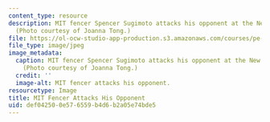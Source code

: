 ```yaml
---
content_type: resource
description: MIT fencer Spencer Sugimoto attacks his opponent at the New England Championships.
  (Photo courtesy of Joanna Tong.)
file: https://ol-ocw-studio-app-production.s3.amazonaws.com/courses/pe-740-fencing-spring-2007/def042500e576559b4d6b2a05e74bde5_pe-740s07.jpg
file_type: image/jpeg
image_metadata:
  caption: MIT fencer Spencer Sugimoto attacks his opponent at the New England Championships.
    (Photo courtesy of Joanna Tong.)
  credit: ''
  image-alt: MIT fencer attacks his opponent.
resourcetype: Image
title: MIT Fencer Attacks His Opponent
uid: def04250-0e57-6559-b4d6-b2a05e74bde5
---
```

